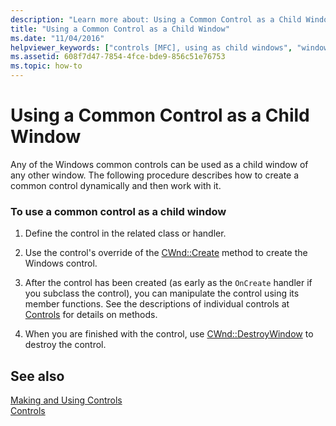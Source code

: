 ```yaml
---
description: "Learn more about: Using a Common Control as a Child Window"
title: "Using a Common Control as a Child Window"
ms.date: "11/04/2016"
helpviewer_keywords: ["controls [MFC], using as child windows", "windows [MFC], common controls as", "child windows [MFC], common controls as", "common controls [MFC], child windows", "Windows common controls [MFC], child windows"]
ms.assetid: 608f7d47-7854-4fce-bde9-856c51e76753
ms.topic: how-to
---
```

# Using a Common Control as a Child Window

Any of the Windows common controls can be used as a child window of any other window. The following procedure describes how to create a common control dynamically and then work with it.

### To use a common control as a child window

1. Define the control in the related class or handler.

1. Use the control's override of the [CWnd::Create](../mfc/reference/cwnd-class.md#create) method to create the Windows control.

1. After the control has been created (as early as the `OnCreate` handler if you subclass the control), you can manipulate the control using its member functions. See the descriptions of individual controls at [Controls](../mfc/controls-mfc.md) for details on methods.

1. When you are finished with the control, use [CWnd::DestroyWindow](../mfc/reference/cwnd-class.md#destroywindow) to destroy the control.

## See also

[Making and Using Controls](../mfc/making-and-using-controls.md)<br/>
[Controls](../mfc/controls-mfc.md)
